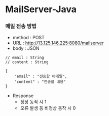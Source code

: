 # MailServer-Java

### 메일 전송 방법
- method : POST
- URL : http://13.125.146.225:8080/mailserver
- body : JSON
```
// email : String
// content : String

{
    "email" : "전송할 이메일",
    "content" : "전송할 내용"
}
```

- Response
    - 정상 동작 시 1
    - 오류 발생 등 비정상 동작 시 0
